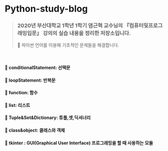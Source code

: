 # Python-study-blog
> ### 2020년 부산대학교 1학년 1학기 염근혁 교수님의 『컴퓨터및프로그래밍입문』 강의의 실습 내용을 정리한 저장소입니다.
> 📌 파이썬 언어를 이용해 기초적인 문제들을 해결합니다.

<br>

#### 💫 conditionalStatement: 선택문
#### 💫 loopStatement: 반복문
#### 💫 function: 함수
#### 💫 list: 리스트
#### 💫 Tuple&Set&Dictionary: 튜플,셋,딕셔너리
#### 💫 class&object: 클래스와 객체
#### 💫 tkinter : GUI(Graphical User Interface) 프로그래밍을 할 때 사용하는 모듈
